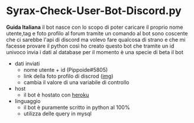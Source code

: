 # Syrax-Check-User-Bot-Discord.py
**Guida Italiana**
il bot nasce con lo scopo di poter caricare il proprio nome utente,tag e foto profilo al forum tramite un comando al bot
sono coscente che ci sarebbe l'api di discord ma volevo fare qualcosa di strano e che mi facesse provare il python
così ho creato questo bot che tramite un id univoco invia i dati al database per il momento è una specie di beta il bot

* dati inviati
  * nome utente + id (Pippoide#5805)
  * link della foto profilo di discrod ([img](https://cdn.discordapp.com/avatars/406544702918230017/154d3ed3745395f8e98e565f9a091e4b.png?size=512))
  * cambia il valore di una variabile di controllo
* host
  * il bot è hostato con [heroku](https://www.google.com/url?sa=t&rct=j&q=&esrc=s&source=web&cd=&cad=rja&uact=8&ved=2ahUKEwjXveOyiNrzAhXQ6qQKHfMxD-wQFnoECAcQAQ&url=https%3A%2F%2Fwww.heroku.com%2F&usg=AOvVaw1V4lhSv6mb_lZj6UUCUXpS)
* linguaggio
  * il bot è puramente scritto in python al 100%
  * utilizza delle query in mysql
